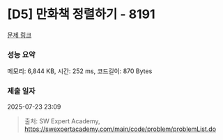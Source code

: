 # [D5] 만화책 정렬하기 - 8191 

[문제 링크](https://swexpertacademy.com/main/code/problem/problemDetail.do?contestProbId=AWwtYmX6hvsDFAWU) 

### 성능 요약

메모리: 6,844 KB, 시간: 252 ms, 코드길이: 870 Bytes

### 제출 일자

2025-07-23 23:09



> 출처: SW Expert Academy, https://swexpertacademy.com/main/code/problem/problemList.do